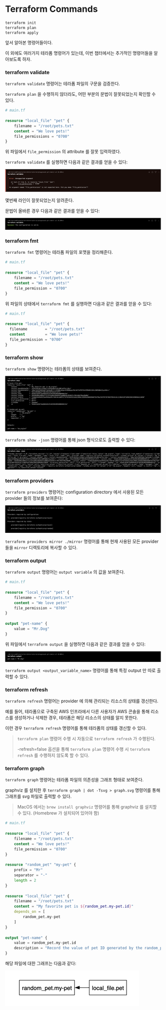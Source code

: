 # Terraform Commands

```Shell
terraform init
terraform plan
terraform apply
```

앞서 알아본 명령어들이다.

이 외에도 여러가지 테라폼 명령어가 있는데, 이번 챕터에서는 추가적인 명령어들을 알아보도록 하자.


### terraform validate

`terraform validate` 명령어는 테라폼 파일의 구문을 검증한다.

`terraform plan` 을 수행하지 않더라도, 어떤 부분의 문법이 잘못되었는지 확인할 수 있다.

```terraform
# main.tf

resource "local_file" "pet" {
    filename = "/root/pets.txt"
    content = "We love pets!"
    file_permissions = "0700"
}
```

위 파일에서 `file_permission` 의 attribute 를 잘못 입력하였다.

`terraform validate` 를 실행하면 다음과 같은 결과를 얻을 수 있다:

![img.png](../images/3-terraform-commands/1-terraform-commands/img.png)

몇번째 라인이 잘못되었는지 알려준다.

문법이 올바른 경우 다음과 같은 결과를 얻을 수 있다:

![img_1.png](../images/3-terraform-commands/1-terraform-commands/img_1.png)

### terraform fmt

`terraform fmt` 명령어는 테라폼 파일의 포맷을 정리해준다.

```terraform
# main.tf

resource "local_file" "pet" {
    filename = "/root/pets.txt"
    content = "We love pets!"
    file_permission = "0700"
}
```

위 파일의 상태에서 `terraform fmt` 를 실행하면 다음과 같은 결과를 얻을 수 있다:

```terraform
# main.tf

resource "local_file" "pet" {
  filename        = "/root/pets.txt"
  content         = "We love pets!"
  file_permission = "0700"
}
```

### terraform show

`terraform show` 명령어는 테라폼의 상태를 보여준다.

![img_2.png](../images/3-terraform-commands/1-terraform-commands/img_2.png)

`terraform show -json` 명령어를 통해 json 형식으로도 출력할 수 있다:

![img_3.png](../images/3-terraform-commands/1-terraform-commands/img_3.png)

### terraform providers

`terraform providers` 명령어는 configuration directory 에서 사용된 모든 provider 들의 정보를 보여준다:

![img_4.png](../images/3-terraform-commands/1-terraform-commands/img_4.png)

`terraform providers mirror ./mirror` 명령어를 통해 현재 사용된 모든 provider 들을 `mirror` 디렉토리에 복사할 수 있다.

### terraform output

`terraform output` 명령어는 `output variable` 의 값을 보여준다.

```terraform
# main.tf

resource "local_file" "pet" {
    filename = "/root/pets.txt"
    content = "We love pets!"
    file_permission = "0700"
}

output "pet-name" {
    value = "Mr.Dog"
}
```

위 파일에서 `terraform output` 을 실행하면 다음과 같은 결과를 얻을 수 있다:

![img_5.png](../images/3-terraform-commands/1-terraform-commands/img_5.png)

`terraform output <output_variable_name>` 명령어를 통해 특정 output 만 따로 출력할 수 있다.

### terraform refresh

`terraform refresh` 명령어는 provider 에 의해 관리되는 리소스의 상태를 갱신한다.

예를 들어, 테라폼으로 구축된 AWS 인프라에서 다른 사용자가 AWS 콘솔을 통해 리소스를 생성하거나 삭제한 경우, 테라폼은 해당 리소스의 상태를 알지 못한다.

이런 경우 `terraform refresh` 명령어를 통해 테라폼의 상태를 갱신할 수 있다.

>`terraform plan` 명령어 수행 시 자동으로 `terraform refresh` 가 수행된다.
> 
> -refresh=false 옵션을 통해 `terraform plan` 명령어 수행 시 `terraform refresh` 를 수행하지 않도록 할 수 있다.


### terraform graph

`terraform graph` 명령어는 테라폼 파일의 의존성을 그래프 형태로 보여준다.

graphviz 를 설치한 후 `terraform graph | dot -Tsvg > graph.svg` 명령어를 통해 그래프를 svg 파일로 출력할 수 있다.

> MacOS 에서는 `brew install graphviz` 명령어를 통해 graphviz 를 설치할 수 있다. (Homebrew 가 설치되어 있어야 함)

```terraform
# main.tf

resource "local_file" "pet" {
    filename = "/root/pets.txt"
    content = "We love pets!"
    file_permission = "0700"
}

resource "random_pet" "my-pet" {
    prefix = "Mr"
    separator = "-"
    length = 2
}

resource "local_file" "pet" {
    filename = "/root/pets.txt"
    content = "My favorite pet is ${random_pet.my-pet.id}"
    depends_on = [
        random_pet.my-pet
    ]
}

output "pet-name" {
    value = random_pet.my-pet.id
    description = "Record the value of pet ID generated by the random_pet resource"
}

```

해당 파일에 대한 그래프는 다음과 같다:

![img_7.png](../images/3-terraform-commands/1-terraform-commands/img_7.png)

